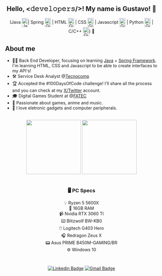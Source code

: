 
<div align="center">
<h2> Hello, <𝚍𝚎𝚟𝚎𝚕𝚘𝚙𝚎𝚛𝚜/>! My name is Gustavo! 👋</h2>
</div>

<div align="center">
(Java <img align="center" alt="Java" height="30" width="20" src="https://cdn.jsdelivr.net/gh/devicons/devicon/icons/java/java-original.svg">| 
Spring <img align="center" alt="Github" height="30" width="20" src="https://cdn.jsdelivr.net/gh/devicons/devicon/icons/spring/spring-original.svg"/> | 
HTML <img align="center" alt="Github" height="30" width="20" src="https://cdn.jsdelivr.net/gh/devicons/devicon/icons/html5/html5-original.svg"/> | 
CSS <img align="center" alt="Github" height="30" width="20" src="https://cdn.jsdelivr.net/gh/devicons/devicon/icons/css3/css3-original.svg"/> | 
Javascript <img align="center" alt="Github" height="30" width="20" src="https://cdn.jsdelivr.net/gh/devicons/devicon/icons/javascript/javascript-original.svg"/> | 
Python <img align="center" alt="Github" height="30" width="20" src="https://cdn.jsdelivr.net/gh/devicons/devicon/icons/python/python-original.svg"/> | 
C/C++ <img align="center" alt="Github" height="30" width="20" src="https://cdn.jsdelivr.net/gh/devicons/devicon/icons/c/c-original.svg"/>) 🚀
</div>


## About me
- 👨‍💻 Back End Developer, focusing on learning [Java](https://www.java.com/pt-BR/) + [Spring Framework](https://spring.io/projects/spring-framework). I'm learning HTML, CSS and Javascript to be able to create interfaces to my API's!
- 🛠 Service Desk Analyst @[Tecnocomp](https://tecnocomp.com.br)
- 🏆 Accepted the #100DaysOfCode challenge! I'll share all the process and you can check at my  [X/Twitter](https://twitter.com/tantufaslol) account.
- 🎓 Digital Games Student at @[FATEC](https://www.fatecsaocaetano.edu.br)
- 🎻 Passionate about games, anime and music.
- 🔧 I love eletronic gadgets and computer peripherals.

<br>

<div align="center">
  <img height="180em" src="https://github-readme-stats.vercel.app/api?username=gustavomalheiro&show_icons=true&theme=dracula&include_all_commits=true&count_private=true"/>
  <img height="180em" src="https://github-readme-stats.vercel.app/api/top-langs/?username=gustavomalheiro&layout=compact&langs_count=7&theme=dracula"/>
</div>

<div align="center">

<br>

### 🖥️ PC Specs
💡 Ryzen 5 5600X<br>
📝 16GB RAM<br>
📹 Nvidia RTX 3060 TI<br>
⌨️  Blitzwolf BW-KB0<br>
🖱️ Logitech G403 Hero<br>
🎧 Redragon Zeus X<br>
📟 Asus PRIME B450M-GAMING/BR<br>
⚙ Windows 10 
</div>

<br>

<div align="center">

[![Linkedin Badge](https://img.shields.io/badge/-LinkedIn-6633cc?style=flat-square&logo=Linkedin&logoColor=white&link=https://www.linkedin.com/in/gustavomalheiro/)](https://www.linkedin.com/in/gustavomalheiro/)
[![Gmail Badge](https://img.shields.io/badge/-Email-6633cc?style=flat-square&logo=Gmail&logoColor=white&link=mailto:gus.malheiro@gmail.com)](mailto:gus.malheiro@gmail.com)

</div>
